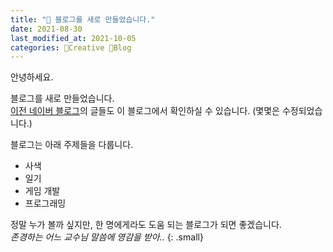```yaml
---
title: "📘 블로그를 새로 만들었습니다."
date: 2021-08-30
last_modified_at: 2021-10-05
categories: 🔖Creative 📘Blog
---
```


안녕하세요.  

블로그를 새로 만들었습니다.  
[이전 네이버 블로그](https://blog.naver.com/dan3478)의 글들도 이 블로그에서 확인하실 수 있습니다. (몇몇은 수정되었습니다.)  

블로그는 아래 주제들을 다룹니다.  

- 사색
- 일기
- 게임 개발
- 프로그래밍

정말 누가 볼까 싶지만, 한 명에게라도 도움 되는 블로그가 되면 좋겠습니다.  
<cite> 존경하는 어느 교수님 말씀에 영감을 받아.. </cite>{: .small}
